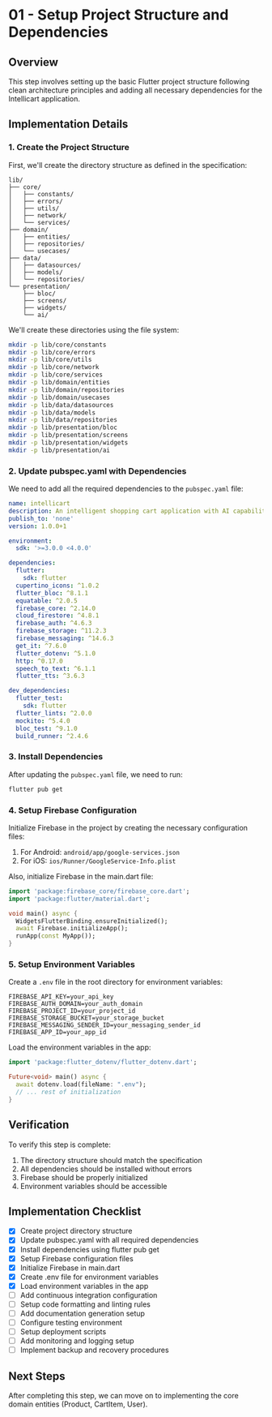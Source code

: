# 01 - Setup Project Structure and Dependencies

## Overview
This step involves setting up the basic Flutter project structure following clean architecture principles and adding all necessary dependencies for the Intellicart application.

## Implementation Details

### 1. Create the Project Structure

First, we'll create the directory structure as defined in the specification:

```
lib/
├── core/
│   ├── constants/
│   ├── errors/
│   ├── utils/
│   ├── network/
│   └── services/
├── domain/
│   ├── entities/
│   ├── repositories/
│   └── usecases/
├── data/
│   ├── datasources/
│   ├── models/
│   └── repositories/
└── presentation/
    ├── bloc/
    ├── screens/
    ├── widgets/
    └── ai/
```

We'll create these directories using the file system:

```bash
mkdir -p lib/core/constants
mkdir -p lib/core/errors
mkdir -p lib/core/utils
mkdir -p lib/core/network
mkdir -p lib/core/services
mkdir -p lib/domain/entities
mkdir -p lib/domain/repositories
mkdir -p lib/domain/usecases
mkdir -p lib/data/datasources
mkdir -p lib/data/models
mkdir -p lib/data/repositories
mkdir -p lib/presentation/bloc
mkdir -p lib/presentation/screens
mkdir -p lib/presentation/widgets
mkdir -p lib/presentation/ai
```

### 2. Update pubspec.yaml with Dependencies

We need to add all the required dependencies to the `pubspec.yaml` file:

```yaml
name: intellicart
description: An intelligent shopping cart application with AI capabilities.
publish_to: 'none'
version: 1.0.0+1

environment:
  sdk: '>=3.0.0 <4.0.0'

dependencies:
  flutter:
    sdk: flutter
  cupertino_icons: ^1.0.2
  flutter_bloc: ^8.1.1
  equatable: ^2.0.5
  firebase_core: ^2.14.0
  cloud_firestore: ^4.8.1
  firebase_auth: ^4.6.3
  firebase_storage: ^11.2.3
  firebase_messaging: ^14.6.3
  get_it: ^7.6.0
  flutter_dotenv: ^5.1.0
  http: ^0.17.0
  speech_to_text: ^6.1.1
  flutter_tts: ^3.6.3

dev_dependencies:
  flutter_test:
    sdk: flutter
  flutter_lints: ^2.0.0
  mockito: ^5.4.0
  bloc_test: ^9.1.0
  build_runner: ^2.4.6
```

### 3. Install Dependencies

After updating the `pubspec.yaml` file, we need to run:

```bash
flutter pub get
```

### 4. Setup Firebase Configuration

Initialize Firebase in the project by creating the necessary configuration files:

1. For Android: `android/app/google-services.json`
2. For iOS: `ios/Runner/GoogleService-Info.plist`

Also, initialize Firebase in the main.dart file:

```dart
import 'package:firebase_core/firebase_core.dart';
import 'package:flutter/material.dart';

void main() async {
  WidgetsFlutterBinding.ensureInitialized();
  await Firebase.initializeApp();
  runApp(const MyApp());
}
```

### 5. Setup Environment Variables

Create a `.env` file in the root directory for environment variables:

```env
FIREBASE_API_KEY=your_api_key
FIREBASE_AUTH_DOMAIN=your_auth_domain
FIREBASE_PROJECT_ID=your_project_id
FIREBASE_STORAGE_BUCKET=your_storage_bucket
FIREBASE_MESSAGING_SENDER_ID=your_messaging_sender_id
FIREBASE_APP_ID=your_app_id
```

Load the environment variables in the app:

```dart
import 'package:flutter_dotenv/flutter_dotenv.dart';

Future<void> main() async {
  await dotenv.load(fileName: ".env");
  // ... rest of initialization
}
```

## Verification

To verify this step is complete:

1. The directory structure should match the specification
2. All dependencies should be installed without errors
3. Firebase should be properly initialized
4. Environment variables should be accessible

## Implementation Checklist

- [x] Create project directory structure
- [x] Update pubspec.yaml with all required dependencies
- [x] Install dependencies using flutter pub get
- [x] Setup Firebase configuration files
- [x] Initialize Firebase in main.dart
- [x] Create .env file for environment variables
- [x] Load environment variables in the app
- [ ] Add continuous integration configuration
- [ ] Setup code formatting and linting rules
- [ ] Add documentation generation setup
- [ ] Configure testing environment
- [ ] Setup deployment scripts
- [ ] Add monitoring and logging setup
- [ ] Implement backup and recovery procedures

## Next Steps

After completing this step, we can move on to implementing the core domain entities (Product, CartItem, User).